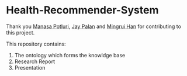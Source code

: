 # Health-Recommender-System

Thank you  [Manasa Potluri](https://www.linkedin.com/in/manasa-potluri/), [Jay Palan](https://www.linkedin.com/in/jay-palan-325197133/) and [Mingrui Han](https://www.linkedin.com/in/mingrui-ray-han-25bba3107/) for contributing to this project.

This repository contains:
1. The ontology which forms the knowldge base
2. Research Report
3. Presentation

